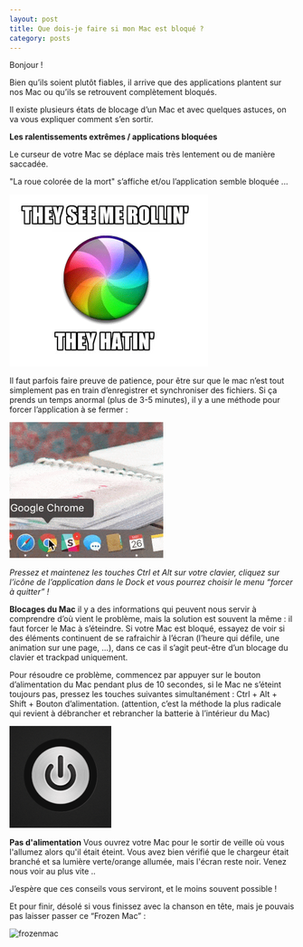 ```yaml
---
layout: post
title: Que dois-je faire si mon Mac est bloqué ?
category: posts
---
```

Bonjour !


Bien qu’ils soient plutôt fiables, il arrive que des applications plantent sur nos Mac ou qu’ils se retrouvent complètement bloqués.

Il existe plusieurs états de blocage d’un Mac et avec quelques astuces, on va vous expliquer comment s’en sortir. 



**Les ralentissements extrêmes / applications bloquées** 

Le curseur de votre Mac se déplace mais très lentement ou de manière saccadée.

"La roue colorée de la mort" s’affiche et/ou l’application semble bloquée ...

![spinner](/images/spinning-rolling.gif "spinner")

Il faut parfois faire preuve de patience, pour être sur que le mac n’est tout simplement pas en train d’enregistrer et synchroniser des fichiers. Si ça prends un temps anormal (plus de 3-5 minutes), il y a une méthode pour forcer l’application à se fermer :

![forcequit](/images/forcequit.gif "forcequit")

*Pressez et maintenez les touches Ctrl et Alt sur votre clavier, cliquez sur l’icône de l’application dans le Dock et vous pourrez choisir le menu “forcer à quitter” !*



**Blocages du Mac**
il y a des informations qui peuvent nous servir à comprendre d’où vient le problème, mais la solution est souvent la même : il faut forcer le Mac à s’éteindre.
Si votre Mac est bloqué, essayez de voir si des éléments continuent de se rafraichir à l’écran (l’heure qui défile, une animation sur une page, …), dans ce cas il s’agit peut-être d’un blocage du clavier et trackpad uniquement.

Pour résoudre ce problème, commencez par appuyer sur le bouton d’alimentation du Mac pendant plus de 10 secondes, si le Mac ne s’éteint toujours pas, pressez les touches suivantes simultanément :
Ctrl + Alt + Shift + Bouton d’alimentation. (attention, c’est la méthode la plus radicale qui revient à débrancher et rebrancher la batterie à l’intérieur du Mac)

![powerbutton](/images/powerbutton.gif "powerbutton")


**Pas d'alimentation**
Vous ouvrez votre Mac pour le sortir de veille où vous l'allumez alors qu'il était éteint. Vous avez bien vérifié que le chargeur était branché et sa lumière verte/orange allumée, mais l'écran reste noir. 
Venez nous voir au plus vite ..

J’espère que ces conseils vous serviront, et le moins souvent possible !




Et pour finir, désolé si vous finissez avec la chanson en tête, mais je pouvais pas laisser passer ce “Frozen Mac” :

![frozenmac](/images/frozenMac.gif "frozenmac")


